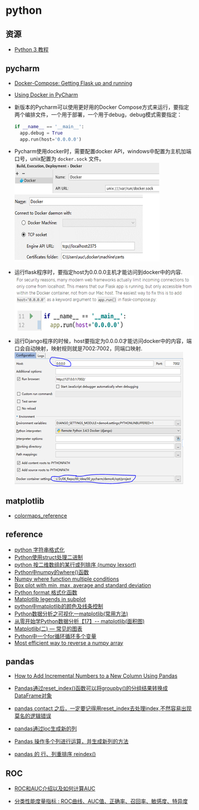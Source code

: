 # python

## 资源

* [Python 3 教程](http://www.runoob.com/python3/python3-tutorial.html)

## pycharm

* [Docker-Compose: Getting Flask up and running](https://blog.jetbrains.com/pycharm/2017/03/docker-compose-getting-flask-up-and-running/)
* [Using Docker in PyCharm](https://blog.jetbrains.com/pycharm/2015/12/using-docker-in-pycharm)
* 新版本的Pycharm可以使用更好用的Docker Compose方式来运行，要指定两个编排文件，一个用于部署，一个用于debug，debug模式需要指定：

  ```python
  if __name__ == '__main__':
    app.debug = True
    app.run(host='0.0.0.0')
  ```  

* Pycharm使用docker时，需要配置docker API，windows中配置为主机加端口号，unix配置为 `docker.sock` 文件。
  ![pycharm-docker](_images/pycharm-docker.png)
* 运行flask程序时，要指定host为0.0.0.0主机才能访问到docker中的内容.  
  ![flask](_images/pycharm-flask.png)
* 运行Django程序的时候，host要指定为0.0.0.0才能访问docker中的内容，端口会自动映射，映射规则就是7002:7002，同端口映射.  
  ![Django](_images/pycharm-Django.png)

## matplotlib

* [colormaps_reference](https://matplotlib.org/examples/color/colormaps_reference.html)

## reference

* [python 字符串格式化](https://www.cnblogs.com/xxby/p/5571620.html)  
* [Python使用struct处理二进制](https://www.cnblogs.com/gala/archive/2011/09/22/2184801.html)
* [python 按二维数组的某行或列排序 (numpy lexsort)](https://www.cnblogs.com/liyuxia713/p/7082091.html)
* [Python中numpy的where()函数](http://www.cnblogs.com/oxxxo/p/6129294.html)
* [Numpy where function multiple conditions](https://stackoverflow.com/questions/16343752/numpy-where-function-multiple-conditions)
* [Box plot with min, max, average and standard deviation](https://stackoverflow.com/questions/33328774/box-plot-with-min-max-average-and-standard-deviation)
* [Python format 格式化函数](http://www.runoob.com/python/att-string-format.html)
* [Matplotlib legends in subplot](https://stackoverflow.com/questions/27016904/matplotlib-legends-in-subplo)
* [python中matplotlib的颜色及线条控制](https://www.cnblogs.com/darkknightzh/p/6117528.html)
* [Python数据分析之可视化一matplotlib(常用方法)](https://blog.csdn.net/qq_37512382/article/details/79401864)
* [从零开始学Python数据分析【17】-- matplotlib(面积图)](https://www.jianshu.com/p/a1982983e970)
* [Matplotlib(二) — 常见的图表](https://blog.csdn.net/love667767/article/details/79250510)
* [Python中一个for循环循环多个变量](https://blog.csdn.net/theonegis/article/details/49404809)
* [Most efficient way to reverse a numpy array](https://stackoverflow.com/questions/6771428/most-efficient-way-to-reverse-a-numpy-array)

## pandas

* [How to Add Incremental Numbers to a New Column Using Pandas](https://stackoverflow.com/questions/38862293/how-to-add-incremental-numbers-to-a-new-column-using-pandas)

* [Pandas通过reset_index()函数可以将groupby()的分组结果转换成DataFrame对象](https://www.cnblogs.com/princessd8251/articles/7658577.html)

* [pandas contact 之后，一定要记得用reset_index去处理index,不然容易出现莫名的逻辑错误](https://blog.csdn.net/lujiandong1/article/details/52929090)

* [pandas通过loc生成新的列](https://blog.csdn.net/qq_36523839/article/details/80502574)

* [Pandas 操作多个列进行运算，并生成新列的方法](https://blog.csdn.net/weixin_42493346/article/details/80744159)

* [pandas 的 行、列重排序 reindex()](https://www.jianshu.com/p/07e7d9710773)

## ROC

* [ROC和AUC介绍以及如何计算AUC](http://www.360doc.com/content/16/0508/21/32866621_557382331.shtml)

* [分类性能度量指标 : ROC曲线、AUC值、正确率、召回率、敏感度、特异度](https://blog.csdn.net/tanzuozhev/article/details/79109311)